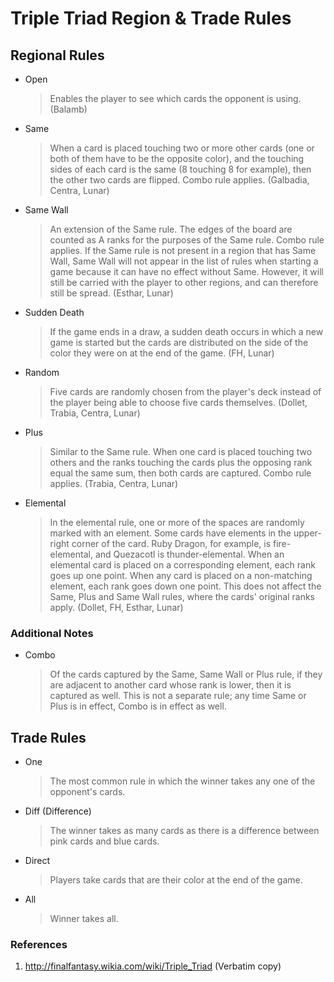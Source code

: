 # Triple Triad Region & Trade Rules

## Regional Rules

  - Open
    > Enables the player to see which cards the opponent is using.
    (Balamb)

  - Same
    > When a card is placed touching two or more other cards (one or both of
    them have to be the opposite color), and the touching sides of each card is
    the same (8 touching 8 for example), then the other two cards are flipped.
    Combo rule applies.
    (Galbadia, Centra, Lunar)

  - Same Wall
    > An extension of the Same rule. The edges of the board are counted as A
    ranks for the purposes of the Same rule. Combo rule applies. If the Same
    rule is not present in a region that has Same Wall, Same Wall will not
    appear in the list of rules when starting a game because it can have no
    effect without Same. However, it will still be carried with the player to
    other regions, and can therefore still be spread.
    (Esthar, Lunar)

  - Sudden Death
    > If the game ends in a draw, a sudden death occurs in which a new game is
    started but the cards are distributed on the side of the color they were on
    at the end of the game.
    (FH, Lunar)

  - Random
    > Five cards are randomly chosen from the player's deck instead of the
    player being able to choose five cards themselves.
    (Dollet, Trabia, Centra, Lunar)

  - Plus
    > Similar to the Same rule. When one card is placed touching two others
    and the ranks touching the cards plus the opposing rank equal the same sum,
    then both cards are captured. Combo rule applies.
    (Trabia, Centra, Lunar)

  - Elemental
    > In the elemental rule, one or more of the spaces are randomly marked
    with an element. Some cards have elements in the upper-right corner of the
    card. Ruby Dragon, for example, is fire-elemental, and Quezacotl is
    thunder-elemental. When an elemental card is placed on a corresponding
    element, each rank goes up one point. When any card is placed on a
    non-matching element, each rank goes down one point. This does not affect
    the Same, Plus and Same Wall rules, where the cards' original ranks apply.
    (Dollet, FH, Esthar, Lunar)

### Additional Notes

  - Combo
    > Of the cards captured by the Same, Same Wall or Plus rule, if they are
    adjacent to another card whose rank is lower, then it is captured as well.
    This is not a separate rule; any time Same or Plus is in effect, Combo is
    in effect as well.

## Trade Rules

  - One
    > The most common rule in which the winner takes any one of the opponent's
    cards.

  - Diff (Difference)
    > The winner takes as many cards as there is a difference between pink
    cards and blue cards.

  - Direct
    > Players take cards that are their color at the end of the game.

  - All
    > Winner takes all.

### References

1. http://finalfantasy.wikia.com/wiki/Triple_Triad
(Verbatim copy)
